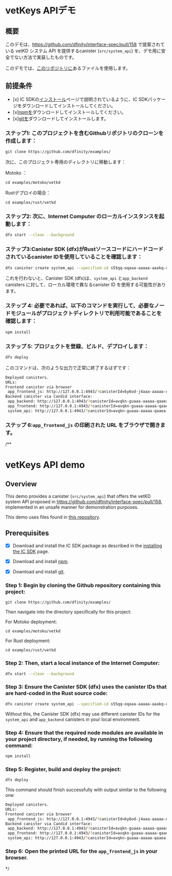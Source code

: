 # vetKeys APIデモ

## 概要

このデモは、https://github.com/dfinity/interface-spec/pull/158 で提案されている vetKD システム API を提供するcanister (`src/system_api`) を、デモ用に安全でない方法で実装したものです。

このデモでは、[このリポジトリに](https://github.com/dfinity/examples/tree/master/rust/vetkd)あるファイルを使用します。

## 前提条件

- \[x\] IC SDKの[インストール](./../../setup/install/)ページで説明されているように、IC SDKパッケージをダウンロードしてインストールしてください。
- \[x\][npmを](https://docs.npmjs.com/downloading-and-installing-node-js-and-npm)ダウンロードしてインストールしてください。
- \[x\][gitを](https://git-scm.com/downloads)ダウンロードしてインストールします。

### ステップ1: このプロジェクトを含むGithubリポジトリのクローンを作成します：

    git clone https://github.com/dfinity/examples/

次に、このプロジェクト専用のディレクトリに移動します：

Motoko ：

    cd examples/motoko/vetkd

Rustデプロイの場合：

    cd examples/rust/vetkd

### ステップ2: 次に、Internet Computer のローカルインスタンスを起動します：

``` sh
dfx start --clean --background
```

### ステップ3:Canister SDK (dfx)がRustソースコードにハードコードされているcanister IDを使用していることを確認します：

``` sh
dfx canister create system_api --specified-id s55qq-oqaaa-aaaaa-aaakq-cai
```

これを行わないと、Canister SDK (dfx)は、`system_api` と`app_backend` canisters に対して、ローカル環境で異なるcanister ID を使用する可能性があります。

### ステップ 4: 必要であれば、以下のコマンドを実行して、必要なノードモジュールがプロジェクトディレクトリで利用可能であることを確認します：

``` sh
npm install
```

### ステップ 5: プロジェクトを登録、ビルド、デプロイします：

``` sh
dfx deploy
```

このコマンドは、次のような出力で正常に終了するはずです：

``` sh
Deployed canisters.
URLs:
Frontend canister via browser
 app_frontend_js: http://127.0.0.1:4943/?canisterId=by6od-j4aaa-aaaaa-qaadq-cai
Backend canister via Candid interface:
 app_backend: http://127.0.0.1:4943/?canisterId=avqkn-guaaa-aaaaa-qaaea-cai&id=tcvdh-niaaa-aaaaa-aaaoa-cai
 app_frontend: http://127.0.0.1:4943/?canisterId=avqkn-guaaa-aaaaa-qaaea-cai&id=b77ix-eeaaa-aaaaa-qaada-cai
 system_api: http://127.0.0.1:4943/?canisterId=avqkn-guaaa-aaaaa-qaaea-cai&id=s55qq-oqaaa-aaaaa-aaakq-cai
```

### ステップ 6:`app_frontend_js` の印刷された URL をブラウザで開きます。

/**
# vetKeys API demo

## Overview

This demo provides a canister (`src/system_api`) that offers the vetKD system API proposed in https://github.com/dfinity/interface-spec/pull/158, implemented in an unsafe manner for demonstration purposes.

This demo uses files found in [this repository](https://github.com/dfinity/examples/tree/master/rust/vetkd).

## Prerequisites

- [x] Download and install the IC SDK package as described in the [installing the IC SDK](./../../setup/install/) page.
- [x] Download and install [npm](https://docs.npmjs.com/downloading-and-installing-node-js-and-npm).
- [x] Download and install [git](https://git-scm.com/downloads).


### Step 1: Begin by cloning the Github repository containing this project:

```
git clone https://github.com/dfinity/examples/
```

Then navigate into the directory specifically for this project:

For Motoko deployment:

```
cd examples/motoko/vetkd
```

For Rust deployment:

```
cd examples/rust/vetkd
```

### Step 2: Then, start a local instance of the Internet Computer:

```sh
dfx start --clean --background
```

### Step 3: Ensure the Canister SDK (dfx) uses the canister IDs that are hard-coded in the Rust source code:

```sh
dfx canister create system_api --specified-id s55qq-oqaaa-aaaaa-aaakq-cai
```

Without this, the Canister SDK (dfx) may use different canister IDs for the `system_api` and `app_backend` canisters in your local environment.

### Step 4: Ensure that the required node modules are available in your project directory, if needed, by running the following command:

```sh
npm install
```

### Step 5: Register, build and deploy the project:

```sh
dfx deploy
```

This command should finish successfully with output similar to the following one:

```sh
Deployed canisters.
URLs:
Frontend canister via browser
 app_frontend_js: http://127.0.0.1:4943/?canisterId=by6od-j4aaa-aaaaa-qaadq-cai
Backend canister via Candid interface:
 app_backend: http://127.0.0.1:4943/?canisterId=avqkn-guaaa-aaaaa-qaaea-cai&id=tcvdh-niaaa-aaaaa-aaaoa-cai
 app_frontend: http://127.0.0.1:4943/?canisterId=avqkn-guaaa-aaaaa-qaaea-cai&id=b77ix-eeaaa-aaaaa-qaada-cai
 system_api: http://127.0.0.1:4943/?canisterId=avqkn-guaaa-aaaaa-qaaea-cai&id=s55qq-oqaaa-aaaaa-aaakq-cai
```

### Step 6: Open the printed URL for the `app_frontend_js` in your browser.

*/
